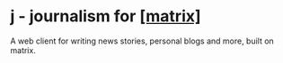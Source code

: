 # j - journalism for [\[matrix\]](http://matrix.org)

A web client for writing news stories, personal blogs and more, built on matrix.